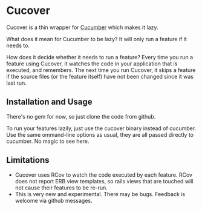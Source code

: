 # Cucover

Cucover is a thin wrapper for [Cucumber](http://github.com/aslakhellesoy/cucumber/tree/master) which makes it lazy.

What does it mean for Cucumber to be lazy? It will only run a feature if it needs to.

How does it decide whether it needs to run a feature? Every time you run a feature using Cucover, it watches the code in 
your application that is executed, and remembers. The next time you run Cucover, it skips a feature if the source files (or the feature itself)
have not been changed since it was last run.

## Installation and Usage

There's no gem for now, so just clone the code from github.

To run your features lazily, just use the cucover binary instead of cucumber. Use the same ommand-line options as usual, they are all passed 
directly to cucumber. No magic to see here.

## Limitations

  * Cucover uses RCov to watch the code executed by each feature. RCov does not report ERB view templates, so rails views that are touched will
not cause their features to be re-run.
  * This is very new and experimental. There may be bugs. Feedback is welcome via github messages.